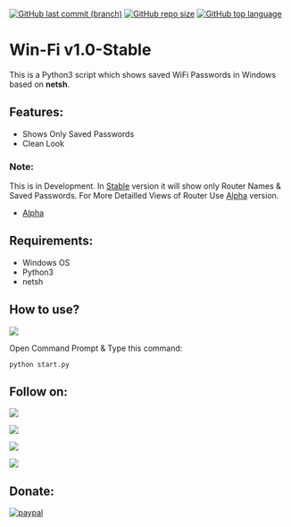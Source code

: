 [![GitHub last commit (branch)](https://img.shields.io/github/last-commit/AbirHasan2005/Win-Fi/stable)](https://github.com/AbirHasan2005/Win-Fi/commits/stable) [![GitHub repo size](https://img.shields.io/github/repo-size/AbirHasan2005/Win-Fi)](https://github.com/AbirHasan2005/Win-Fi) [![GitHub top language](https://img.shields.io/github/languages/top/AbirHasan2005/Win-Fi)](https://github.com/AbirHasan2005/Win-Fi)

# Win-Fi v1.0-Stable

This is a Python3 script which shows saved WiFi Passwords in Windows based on **netsh**.

## Features:
- Shows Only Saved Passwords
- Clean Look

### Note:
This is in Development. In [Stable](https://github.com/AbirHasan2005/Win-Fi/tree/stable) version it will show only Router Names & Saved Passwords. For More Detailled Views of Router Use [Alpha](https://github.com/AbirHasan2005/Win-Fi/tree/alpha) version.
- [Alpha](https://github.com/AbirHasan2005/Win-Fi/tree/alpha)

## Requirements:
- Windows OS
- Python3
- netsh

## How to use?
<a href="https://t.me/linux_repo"><img src="https://img.shields.io/badge/Telegram-Join%20Telegram%20Group-blue.svg?logo=telegram"></a>

Open Command Prompt & Type this command:
```
python start.py
```

## Follow on:
<p align="left">
<a href="https://github.com/AbirHasan2005"><img src="https://img.shields.io/badge/GitHub-Follow%20on%20GitHub-inactive.svg?logo=github"></a>
</p>
<p align="left">
<a href="https://twitter.com/AbirHasan2005"><img src="https://img.shields.io/badge/Twitter-Follow%20on%20Twitter-informational.svg?logo=twitter"></a>
</p>
<p align="left">
<a href="https://facebook.com/AbirHasan2005"><img src="https://img.shields.io/badge/Facebook-Follow%20on%20Facebook-blue.svg?logo=facebook"></a>
</p>
<p align="left">
<a href="https://instagram.com/AbirHasan2005"><img src="https://img.shields.io/badge/Instagram-Follow%20on%20Instagram-important.svg?logo=instagram"></a>
</p>

## Donate:
[![paypal](https://www.paypalobjects.com/en_US/i/btn/btn_donateCC_LG.gif)](https://paypal.me/AbirHasan2005)
